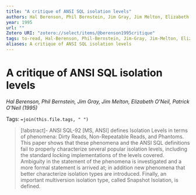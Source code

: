 ```yaml
---
title: "A critique of ANSI SQL isolation levels"
authors: Hal Berenson, Phil Bernstein, Jim Gray, Jim Melton, Elizabeth O'Neil, Patrick O'Neil
year: 1995
url: ""
Zotero URI: "zotero://select/items/@berenson1995critique"
tags: to-read, Hal-Berenson, Phil-Bernstein, Jim-Gray, Jim-Melton, Elizabeth-O'Neil, Patrick-O'Neil
aliases: A critique of ANSI SQL isolation levels
---
```


# A critique of ANSI SQL isolation levels  
_Hal Berenson, Phil Bernstein, Jim Gray, Jim Melton, Elizabeth O'Neil, Patrick O'Neil (1995)_

Tags: `=join(this.file.tags, " ")`

> [!abstract]-
> ANSI SQL-92 [MS, ANSI] defines Isolation Levels in terms of phenomena: Dirty Reads, Non-Repeatable Reads, and Phantoms. This paper shows that these phenomena and the ANSI SQL definitions fail to properly characterize several popular isolation levels, including the standard locking implementations of the levels covered. Ambiguity in the statement of the phenomena is investigated and a more formal statement is arrived at; in addition new phenomena that better characterize isolation types are introduced. Finally, an important multiversion isolation type, called Snapshot Isolation, is defined.


